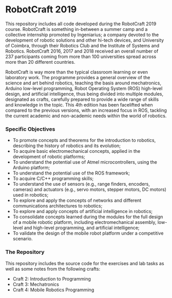 # RobotCraft 2019
This repository includes all code developed during the RobotCraft 2019 course. RobotCraft is something in-between a summer camp and a collective internship promoted by Ingeniarius; a company devoted to the development of robotic solutions and other hi-tech devices, and University of Coimbra, through their Robotics Club and the Institute of Systems and Robotics. RobotCraft 2016, 2017 and 2018 received an overall number of 237 participants coming from more than 100 universities spread across more than 20 different countries.

RobotCraft is way more than the typical classroom learning or even laboratory work. The programme provides a general overview of the science and art behind robotics, teaching the basis around mechatronics, Arduino low-level programming, Robot Operating System (ROS) high-level design, and artificial intelligence, thus being divided into multiple modules, designated as crafts, carefully prepared to provide a wide range of skills and knowledge in the topic. This 4th edition has been facelifted when compared to the previous versions, with an increased focus in ROS, tackling the current academic and non-academic needs within the world of robotics.

### Specific Objectives
* To promote concepts and theorems for the introduction to robotics, describing the history of
robotics and its evolution;
* To acquire basic electromechanical concepts, applied in the development of robotic platforms;
* To understand the potential use of Atmel microcontrollers, using the Arduino platform;
* To understand the potential use of the ROS framework;
* To acquire C/C++ programming skills;
* To understand the use of sensors (e.g., range finders, encoders, cameras) and actuators (e.g.,
servo motors, stepper motors, DC motors) used in robotics;
* To explore and apply the concepts of networks and different communications architectures to
robotics;
* To explore and apply concepts of artificial intelligence in robotics;
* To consolidate concepts learned during the modules for the full design of a mobile robotic
platform, including electromechanical assembly, low-level and high-level programming, and
artificial intelligence;
* To validate the design of the mobile robot platform under a competitive scenario.

### The Repository
This repository includes the source code for the exercises and lab tasks as well as some notes from the following crafts:
* Craft 2: Introduction to Programming
* Craft 3: Mechatronics
* Craft 4: Mobile Robotics Programming